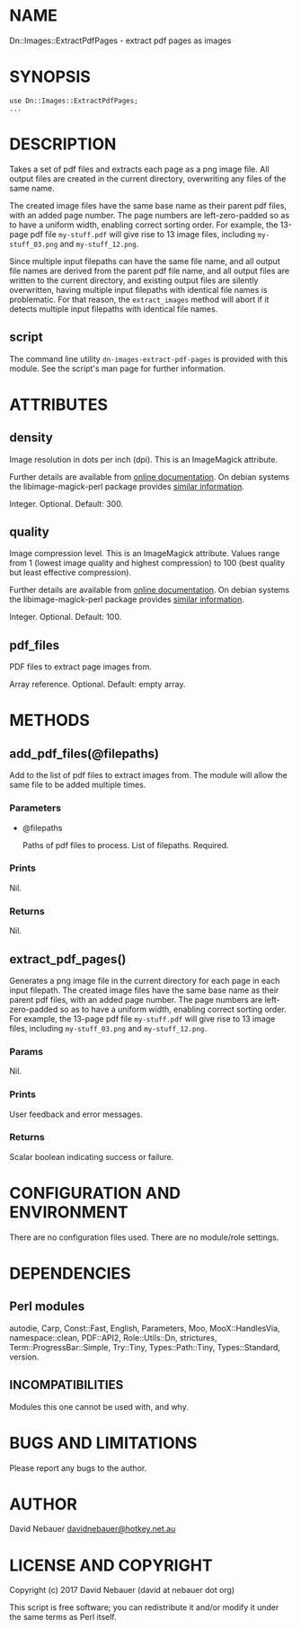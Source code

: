 # NAME

Dn::Images::ExtractPdfPages - extract pdf pages as images

# SYNOPSIS

    use Dn::Images::ExtractPdfPages;
    ...

# DESCRIPTION

Takes a set of pdf files and extracts each page as a png image file. All output
files are created in the current directory, overwriting any files of the same
name.

The created image files have the same base name as their parent pdf files, with
an added page number. The page numbers are left-zero-padded so as to have a
uniform width, enabling correct sorting order. For example, the 13-page pdf
file `my-stuff.pdf` will give rise to 13 image files, including
`my-stuff_03.png` and `my-stuff_12.png`.

Since multiple input filepaths can have the same file name, and all output file
names are derived from the parent pdf file name, and all output files are
written to the current directory, and existing output files are silently
overwritten, having multiple input filepaths with identical file names is
problematic. For that reason, the `extract_images` method will abort if it
detects multiple input filepaths with identical file names.

## script

The command line utility `dn-images-extract-pdf-pages` is provided with this module. See the script's man page for further information.

# ATTRIBUTES

## density

Image resolution in dots per inch (dpi). This is an ImageMagick attribute.

Further details are available from [online
documentation](http://www.imagemagick.org/script/command-line-options.php#density).
On debian systems the libimage-magick-perl package provides [similar
information](file:///usr/share/doc/libimage-magick-perl/html/www/command-line-options.html#density).

Integer. Optional. Default: 300.

## quality

Image compression level. This is an ImageMagick attribute. Values range from 1
(lowest image quality and highest compression) to 100 (best quality but least
effective compression).

Further details are available from [online
documentation](http://www.imagemagick.org/script/command-line-options.php#quality).
On debian systems the libimage-magick-perl package provides [similar
information](file:///usr/share/doc/libimage-magick-perl/html/www/command-line-options.html#quality).

Integer. Optional. Default: 100.

## pdf_files

PDF files to extract page images from.

Array reference. Optional. Default: empty array.

# METHODS

## add_pdf_files(@filepaths)

Add to the list of pdf files to extract images from. The module will allow the
same file to be added multiple times.

### Parameters

- @filepaths

  Paths of pdf files to process. List of filepaths. Required.

### Prints

Nil.

### Returns

Nil.

## extract_pdf_pages()

Generates a png image file in the current directory for each page in each input
filepath. The created image files have the same base name as their parent pdf
files, with an added page number. The page numbers are left-zero-padded so as
to have a uniform width, enabling correct sorting order. For example, the
13-page pdf file `my-stuff.pdf` will give rise to 13 image files, including
`my-stuff_03.png` and `my-stuff_12.png`.

### Params

Nil.

### Prints

User feedback and error messages.

### Returns

Scalar boolean indicating success or failure.

# CONFIGURATION AND ENVIRONMENT

There are no configuration files used. There are no module/role settings.

# DEPENDENCIES

## Perl modules

autodie, Carp, Const::Fast, English, Parameters, Moo, MooX::HandlesVia,
namespace::clean, PDF::API2, Role::Utils::Dn, strictures,
Term::ProgressBar::Simple, Try::Tiny, Types::Path::Tiny, Types::Standard,
version.

## INCOMPATIBILITIES

Modules this one cannot be used with, and why.

# BUGS AND LIMITATIONS

Please report any bugs to the author.

# AUTHOR

David Nebauer <davidnebauer@hotkey.net.au>

# LICENSE AND COPYRIGHT

Copyright (c) 2017 David Nebauer (david at nebauer dot org)

This script is free software; you can redistribute it and/or modify it under
the same terms as Perl itself.
